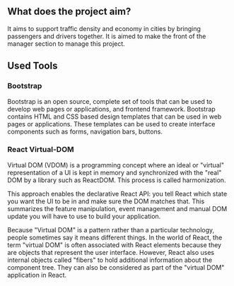 ## What does the project aim?

It aims to support traffic density and economy in cities by bringing passengers and drivers together. It is aimed to make the front of the manager section to manage this project.

## Used Tools

### Bootstrap

Bootstrap is an open source, complete set of tools that can be used to develop web pages or applications, and frontend framework. Bootstrap contains HTML and CSS based design templates that can be used in web pages or applications. These templates can be used to create interface components such as forms, navigation bars, buttons.

### React Virtual-DOM

Virtual DOM (VDOM) is a programming concept where an ideal or "virtual" representation of a UI is kept in memory and synchronized with the "real" DOM ​​by a library such as ReactDOM. This process is called harmonization.

This approach enables the declarative React API: you tell React which state you want the UI to be in and make sure the DOM matches that. This summarizes the feature manipulation, event management and manual DOM update you will have to use to build your application.

Because "Virtual DOM" is a pattern rather than a particular technology, people sometimes say it means different things. In the world of React, the term "virtual DOM" is often associated with React elements because they are objects that represent the user interface. However, React also uses internal objects called "fibers" to hold additional information about the component tree. They can also be considered as part of the "virtual DOM" application in React.
